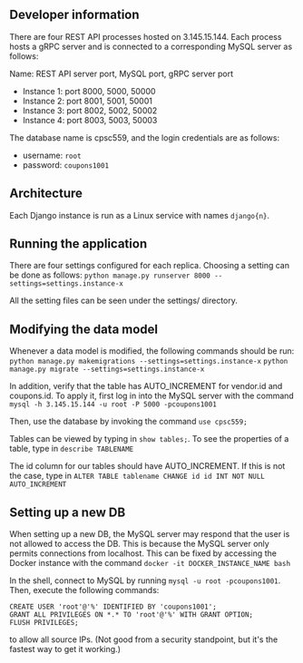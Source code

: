 ## Developer information

There are four REST API processes hosted on 3.145.15.144. Each process hosts a gRPC server and is connected to
a corresponding MySQL server as follows:

Name: REST API server port, MySQL port, gRPC server port
* Instance 1: port 8000, 5000, 50000
* Instance 2: port 8001, 5001, 50001
* Instance 3: port 8002, 5002, 50002
* Instance 4: port 8003, 5003, 50003

The database name is cpsc559, and the login credentials are as follows:
* username: `root`
* password: `coupons1001`

## Architecture
Each Django instance is run as a Linux service with names `django{n}`.

## Running the application
There are four settings configured for each replica. Choosing a setting can be done as follows:
`python manage.py runserver 8000 --settings=settings.instance-x`

All the setting files can be seen under the settings/ directory.

## Modifying the data model

Whenever a data model is modified, the following commands should be run:
`python manage.py makemigrations --settings=settings.instance-x`
`python manage.py migrate --settings=settings.instance-x`

In addition, verify that the table has AUTO_INCREMENT for vendor.id and coupons.id. To apply it, first log in into
the MySQL server with the command
`mysql -h 3.145.15.144 -u root -P 5000 -pcoupons1001`

Then, use the database by invoking the command
`use cpsc559;`

Tables can be viewed by typing in `show tables;`. To see the properties of a table, type in
`describe TABLENAME`

The id column for our tables should have AUTO_INCREMENT. If this is not the case, type in
`ALTER TABLE tablename CHANGE id id INT NOT NULL AUTO_INCREMENT`

## Setting up a new DB
When setting up a new DB, the MySQL server may respond that the user is not allowed to access the DB. This is because
the MySQL server only permits connections from localhost. This
can be fixed by accessing the Docker instance with the command
`docker -it DOCKER_INSTANCE_NAME bash`

In the shell, connect to MySQL by running `mysql -u root -pcoupons1001`. Then, execute the following commands:
```
CREATE USER 'root'@'%' IDENTIFIED BY 'coupons1001';
GRANT ALL PRIVILEGES ON *.* TO 'root'@'%' WITH GRANT OPTION;
FLUSH PRIVILEGES;
```
to allow all source IPs. (Not good from a security standpoint, but it's the fastest way to get it working.)


